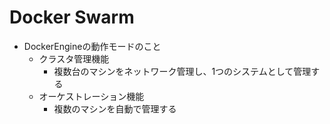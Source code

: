 # Docker Swarm

- DockerEngineの動作モードのこと
  - クラスタ管理機能
    - 複数台のマシンをネットワーク管理し、1つのシステムとして管理する
  - オーケストレーション機能
    - 複数のマシンを自動で管理する

